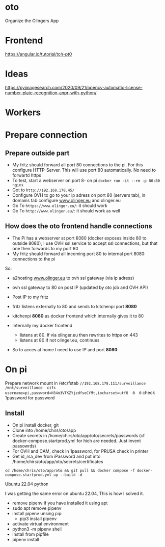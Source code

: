 # oto
Organize the Olingers App

# Frontend

https://angular.io/tutorial/toh-pt0

# Ideas

https://pyimagesearch.com/2020/09/21/opencv-automatic-license-number-plate-recognition-anpr-with-python/

# Workers

# Prepare connection

## Prepare outside part
- My fritz should forward all port 80 connections to the pi. For this configure HTTP-Server. This will use port 80 automatically. No need to forwartd https
- To test, start a webserver on port 8- on pi `docker run -it --rm -p 80:80 nginx`
- Got to `http://192.168.178.45/`
- Configure OVH to go to your ip adress on port 80 (servers tab), in domains tab configure www.olinger.eu and olinger.eu
- Go To `https://www.olinger.eu/`: it should work
- Go To `http://www.olinger.eu/`: it should work as well

## How does the oto frontend handle connections


- The Pi has a webserver at port 8080 (docker exposes inside 80 to outside 8080), I use OVH ssl service to accept ssl connections, but that one then forwards to my port 80
- My fritz should forward all incoming port 80 to internal port 8080 connections to the pi

So:
- a2hosting www.olinger.eu to ovh ssl gateway (via ip adress)
- ovh ssl gateway to 80 on post IP (updated by oto job and OVH API)
- Post IP to my fritz
- fritz listens externally to 80 and sends to kitchenpi port **8080**
- kitchenpi **8080** as docker frontend which internally gives it to 80
- Internally my docker frontend
  - listens at 80. If via olinger.eu then rewrites to https on 443
  - listens at 80 if not olinger.eu, continues

- So to acces at home I need to use IP and port **8080**

# On pi

Prepare network mount in /etc/fstab
`//192.168.178.111/surveillance  /mnt/surveillance  cifs  username=pi,password=H34n3VTKZYjzdfseCYMt,iocharset=utf8  0  0`
check 1password for password

## Install
- On pi install docker, git
- Clone into /home/chirs/oto/app
- Create secrets in /home/chirs/oto/app/oto/secrets/passwords (cf docker-compose.startprod.yml for hich are needed. Just invent passowrds)
- For OVH and CAM, check in 1password, for PRUSA check in printer
- Get id_rsa_dev from iPassword and put into /home/chirs/oto/app/oto/secrets/certificates

```
cd /home/chris/oto/app/oto && git pull && docker compose -f docker-compose.startprod.yml up --build -d
```

Ubuntu 22.04 python

I was getting the same error on ubuntu 22.04, This is how I solved it.
- remove pipenv if you have installed it using apt
- sudo apt remove pipenv
- install pipenv unsing pip
  - pip3 install pipenv
- activate virtual environment
- python3 -m pipenv shell
- install from pipfile
- pipenv install

